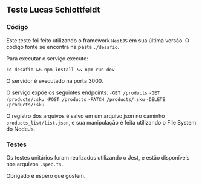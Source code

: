 ## Teste Lucas Schlottfeldt

### Código
Este teste foi feito utilizando o framework `NestJS` em sua última versão. O código fonte se encontra na pasta `./desafio`.

Para executar o serviço execute:
```
cd desafio && npm install && npm run dev
```
O servidor é executado na porta 3000.

O serviço expõe os seguintes endpoints:
`-GET /products`
`-GET /products/:sku`
`-POST /products`
`-PATCH /products/:sku`
`-DELETE /products/:sku`

O registro dos arquivos é salvo em um arquivo json no caminho `products_list/list.json`, e sua manipulação é feita utilizando o File System do NodeJs.

### Testes
Os testes unitários foram realizados utilizando o Jest, e estão disponíveis nos arquivos `.spec.ts`.

Obrigado e espero que gostem.
